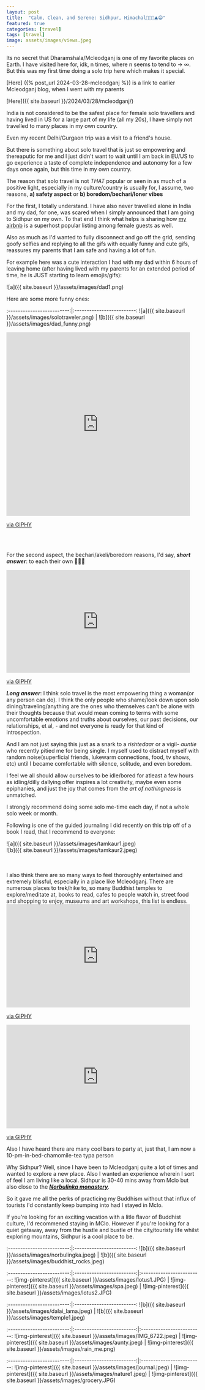 ```yaml
---
layout: post
title:  "Calm, Clean, and Serene: Sidhpur, Himachal👩🏻‍💻⛰😁"
featured: true
categories: [travel]
tags: [travel]
image: assets/images/views.jpeg
---
```


Its no secret that Dharamshala/Mcleodganj is one of my favorite places on Earth. I have visited here for, idk, n times, where n seems to tend to → ∞. But this was my first time doing a solo trip here which makes it special. 

[Here] ({% post_url 2024-03-28-mcleodganj %}) is a link to earlier Mcleodganj blog, when I went with my parents

[Here]({{ site.baseurl }}/2024/03/28/mcleodganj/)

India is not considered to be the safest place for female solo travellers and having lived in US for a large part of my life (all my 20s), I have simply not travelled to many places in my own country.

Even my recent Delhi/Gurgaon trip was a visit to a friend's house. 

But there is something about solo travel that is just so empowering and thereaputic for me and I just didn't want to wait until I am back in EU/US to go experience a taste of complete independence and autonomy for a few days once again, but this time in my own country.  

The reason that solo travel is not _THAT_ popular or seen in as much of a positive light, especially in my culture/country is usually for, I assume, two reasons, **a) safety aspect** or **b) boredom/bechari/loner vibes**

For the first, I totally understand. I have also never travelled alone in India and my dad, for one, was scared when I simply announced that I am going to Sidhpur on my own. To that end I think what helps is sharing how [my airbnb](https://www.airbnb.co.in/rooms/707312550600330911?guests=1&adults=1&s=67&unique_share_id=091fbfee-d127-430d-84c4-b143a3f17154) is a superhost popular listing among female guests as well. 

Also as much as I'd wanted to fully disconnect and go off the grid, sending goofy selfies and replying to all the gifs with equally funny and cute gifs, reassures my parents that I am safe and having a lot of fun.

For example here was a cute interaction I had with my dad within 6 hours of leaving home (after having lived with my parents for an extended period of time, he is JUST starting to learn emojis/gifs):

![a]({{ site.baseurl }}/assets/images/dad1.png)


Here are some more funny ones:

:-------------------------:|:-------------------------:
![a]({{ site.baseurl }}/assets/images/solotraveler.png)  |  ![b]({{ site.baseurl }}/assets/images/dad_funny.png) 

<iframe src="https://giphy.com/embed/xUPGcJyyQsxLzBVMk0" width="480" height="480" style="" frameBorder="0" class="giphy-embed" allowFullScreen></iframe><p><a href="https://giphy.com/gifs/animation-design-xUPGcJyyQsxLzBVMk0">via GIPHY</a></p>

<br>
</br>

For the second aspect, the bechari/akeli/boredom reasons, I'd say, ***short answer***: to each their own 🤷🏻‍♀️

<iframe src="https://giphy.com/embed/2EzjEIRAW3g4vkkLW3" width="480" height="269" style="" frameBorder="0" class="giphy-embed" allowFullScreen></iframe><p><a href="https://giphy.com/gifs/RHOCheshire-2EzjEIRAW3g4vkkLW3">via GIPHY</a></p>


***Long answer***: I think solo travel is the most empowering thing a woman(or any person can do). I think the only people who shame/look down upon solo dining/traveling/anything are the ones who themselves can't be alone with their thoughts because that would mean coming to terms with some uncomfortable emotions and truths about ourselves, our past decisions, our relationships, et al, - and not everyone is ready for that kind of introspection. 

And I am not just saying this just as a snark to a _rishtedaar_ or a vigil- *auntie* who recently pitied me for being single. I myself used to distract myself with random noise(superficial friends, lukewarm connections, food, tv shows, etc) until I became comfortable with silence, solitude, and even boredom.

I feel we all should allow ourselves to be idle/bored for atleast a few hours as idling/dilly dallying offer inspires a lot creativity, maybe even some epiphanies, and just the joy that comes from the _art of nothingness_ is unmatched.

I strongly recommend doing some solo me-time each day, if not a whole solo week or month.

Following is one of the guided journaling I did recently on this trip off of a book I read, that I recommend to everyone:


![a]({{ site.baseurl }}/assets/images/tamkaur1.jpeg)  
![b]({{ site.baseurl }}/assets/images/tamkaur2.jpeg) 

<br>
</br>
I also think there are so many ways to feel thoroughly entertained and extremely blissful, especially in a place like Mcleodganj. There are numerous places to trek/hike to, so many Buddhist temples to explore/meditate at, books to read, cafes to people watch in, street food and shopping to enjoy, museums and art workshops, this list is endless.

<iframe src="https://giphy.com/embed/jRvpDcLfozLIonuiaY" width="480" height="270" frameBorder="0" class="giphy-embed" allowFullScreen></iframe><p><a href="https://giphy.com/gifs/parks-and-recreation-rec-peacocktv-jRvpDcLfozLIonuiaY">via GIPHY</a></p>

<iframe src="https://giphy.com/embed/6XgCsxbILhVLRfF3vW" width="480" height="271" style="" frameBorder="0" class="giphy-embed" allowFullScreen></iframe><p><a href="https://giphy.com/gifs/leximartone-attitude-hair-flip-stomp-6XgCsxbILhVLRfF3vW">via GIPHY</a></p>

Also I have heard there are many cool bars to party at, just that, I am now a 10-pm-in-bed-chamomile-tea typa person

Why Sidhpur? Well, since I have been to Mcleodganj quite a lot of times and wanted to explore a new place. Also I wanted an experience wherein I sort of feel I am living like a local. Sidhpur is 30-40 mins away from Mclo but also close to the [***Norbulinka monastery***](https://g.co/kgs/d6yQzkC). 

So it gave me all the perks of practicing my Buddhism without that influx of tourists I'd constantly keep bumping into had I stayed in Mclo.


If you're looking for an exciting vacation with a litle flavor of Buddhist culture, I'd recommened staying in MClo. However if you're looking for a quiet getaway, away from the hustle and bustle of the city/touristy life whilst exploring mountains, Sidhpur is a cool place to be.

:-------------------------:|:-------------------------:
![b]({{ site.baseurl }}/assets/images/norbulingka.jpeg) |  ![b]({{ site.baseurl }}/assets/images/buddhist_rocks.jpeg)

:-------------------------:|:-------------------------:|:-------------------------:
![img-pinterest]({{ site.baseurl }}/assets/images/lotus1.JPG)  |  ![img-pinterest]({{ site.baseurl }}/assets/images/spa.jpeg) |  ![img-pinterest]({{ site.baseurl }}/assets/images/lotus2.JPG)

:-------------------------:|:-------------------------:
![b]({{ site.baseurl }}/assets/images/dalai_lama.jpeg) |  ![b]({{ site.baseurl }}/assets/images/temple1.jpeg)

:-------------------------:|:-------------------------:|:-------------------------:
![img-pinterest]({{ site.baseurl }}/assets/images/IMG_6722.jpeg)  |  ![img-pinterest]({{ site.baseurl }}/assets/images/aunty.jpeg) |  ![img-pinterest]({{ site.baseurl }}/assets/images/rain_me.png)

:-------------------------:|:-------------------------:|:-------------------------:
![img-pinterest]({{ site.baseurl }}/assets/images/journal.jpeg)  |  ![img-pinterest]({{ site.baseurl }}/assets/images/nature1.jpeg) |  ![img-pinterest]({{ site.baseurl }}/assets/images/grocery.JPG)